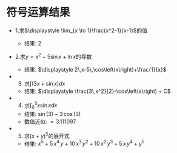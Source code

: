 # 符号运算结果

- 1.求$\displaystyle \lim_{x \to 1}\frac{x^2-1}{x-1}$的值
  - 结果: $\displaystyle 2$

- 2.求$\displaystyle y = x^2-5\sin x+\ln x$的导数
  - 结果: $\displaystyle 2\,x-5\,\cos\left(x\right)+\frac{1}{x}$

- 3. 求$\displaystyle\int(3x+\sin x)dx$
  - 结果: $\displaystyle \frac{3\,x^2}{2}-\cos\left(x\right) + C$

- 4. 求$\displaystyle\int_{0}^{3}x\sin x dx$
  - 结果: $\displaystyle \sin\left(3\right)-3\,\cos\left(3\right)$
  - 数值近似: $\approx 3.111097$

- 5. 求$(x+y)^5$的展开式
  - 结果: $\displaystyle x^5+5\,x^4\,y+10\,x^3\,y^2+10\,x^2\,y^3+5\,x\,y^4+y^5$

